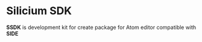 # Silicium SDK

**SSDK** is development kit for create package for Atom editor compatible with **SIDE**
